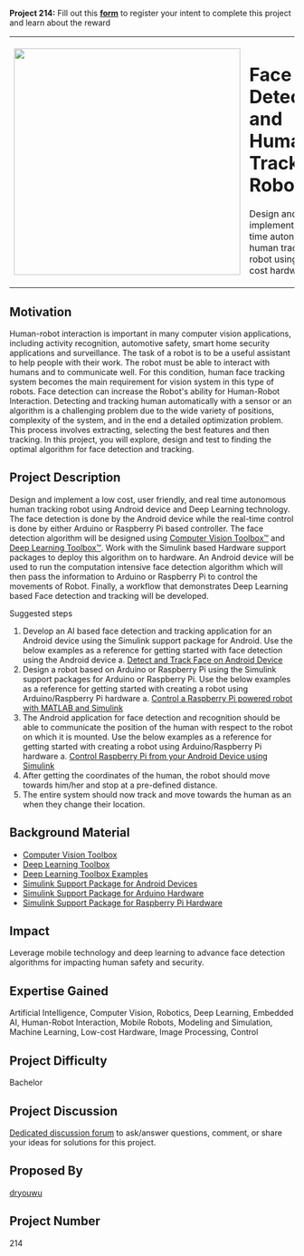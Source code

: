 **Project 214:** Fill out this <strong>[form](https://forms.office.com/Pages/ResponsePage.aspx?id=ETrdmUhDaESb3eUHKx3B5lOTzSa_A6lPqq2LJKzvpM5UMTBZRkc4UTRETjFERVRDWllQRE40OUFSQS4u)</strong> to  register your intent to complete this project and learn about the reward

<table>
<td><img src="https://gist.githubusercontent.com/robertogl/e0115dc303472a9cfd52bbbc8edb7665/raw/HumanTrackingRobot.png"  width=400 /></td>
<td><p><h1>Face Detection and Human Tracking Robot</h1></p>
<p> Design and implement a real time autonomous human tracking robot using low-cost hardware.</p>
</table>

## Motivation

Human-robot interaction is important in many computer vision applications, including activity recognition, automotive safety, smart home security applications and surveillance. 
The task of a robot is to be a useful assistant to help people with their work. The robot must be able to interact with humans and to communicate well. For this condition, human face tracking system becomes the main requirement for vision system in this type of robots. Face detection can increase the Robot's ability for Human-Robot Interaction. Detecting and tracking human automatically with a sensor or an algorithm is a challenging problem due to the wide variety of positions, complexity of the system, and in the end a detailed optimization problem. This process involves extracting, selecting the best features and then tracking. In this project, you will explore, design and test to finding the optimal algorithm for face detection and tracking.


## Project Description

Design and implement a low cost, user friendly, and real time autonomous human tracking robot using Android device and Deep Learning technology. The face detection is done by the Android device while the real-time control is done by either Arduino or Raspberry Pi based controller. 
The face detection algorithm will be designed using [Computer Vision Toolbox™](https://www.mathworks.com/products/computer-vision.html) and [Deep Learning Toolbox™](https://www.mathworks.com/products/deep-learning.html).  Work with the Simulink based Hardware support packages to deploy this algorithm on to hardware. An Android device will be used to run the computation intensive face detection algorithm which will then pass the information to Arduino or Raspberry Pi to control the movements of Robot.  Finally, a workflow that demonstrates Deep Learning based Face detection and tracking will be developed.

Suggested steps
1.	Develop an AI based face detection and tracking application for an Android device using the Simulink support package for Android. Use the below examples as a reference for getting started with face detection using the Android device
a.	[Detect and Track Face on Android Device](https://www.mathworks.com/help/supportpkg/android/ref/detect-and-track-face-on-an-android-device.html)
2.	Design a robot based on Arduino or Raspberry Pi using the Simulink support packages for Arduino or Raspberry Pi. Use the below examples as a reference for getting started with creating a robot using Arduino/Raspberry Pi hardware
a.	[Control a Raspberry Pi powered robot with MATLAB and Simulink](https://www.mathworks.com/matlabcentral/fileexchange/47376-control-a-raspberry-pi-powered-robot-with-matlab-and-simulink)
3.	The Android application for face detection and recognition should be able to communicate the position of the human with respect to the robot on which it is mounted. Use the below examples as a reference for getting started with creating a robot using Arduino/Raspberry Pi hardware
a.	[Control Raspberry Pi from your Android Device using Simulink](https:\www.mathworks.com\matlabcentral\fileexchange\59204-control-raspberry-pi-from-your-android-device-using-simulink)
4.	After getting the coordinates of the human, the robot should move towards him/her and stop at a pre-defined distance.  
5.	The entire system should now track and move towards the human as an when they change their location. 


## Background Material

- [Computer Vision Toolbox](https://www.mathworks.com/products/computer-vision.html)
- [Deep Learning Toolbox](https://www.mathworks.com/products/deep-learning.html)
- [Deep Learning Toolbox Examples](https://www.mathworks.com/help/deeplearning/examples.html)
- [Simulink Support Package for Android Devices](https://www.mathworks.com/help/supportpkg/android/)
- [Simulink Support Package for Arduino Hardware](https://www.mathworks.com/hardware-support/arduino-simulink.html)
- [Simulink Support Package for Raspberry Pi Hardware](https://www.mathworks.com/hardware-support/raspberry-pi-simulink.html)


## Impact

Leverage mobile technology and deep learning to advance face detection algorithms for impacting human safety and security.

## Expertise Gained 

Artificial Intelligence, Computer Vision, Robotics, Deep Learning, Embedded AI, Human-Robot Interaction, Mobile Robots, Modeling and Simulation, Machine Learning, Low-cost Hardware, Image Processing, Control


## Project Difficulty

Bachelor

## Project Discussion

[Dedicated discussion forum](https://github.com/mathworks/MathWorks-Excellence-in-Innovation/discussions/45) to ask/answer questions, comment, or share your ideas for solutions for this project.

## Proposed By

[dryouwu](https://github.com/dryouwu)

## Project Number

214
